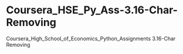 # Coursera_HSE_Py_Ass-3.16-Char-Removing
Coursera_High_School_of_Economics_Python_Assignments 3.16-Char Removing
